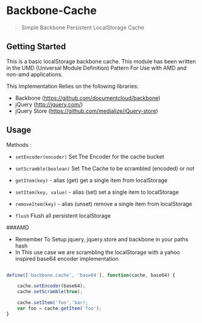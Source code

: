 # Backbone-Cache

> Simple Backbone Persistent LocalStorage Cache

## Getting Started

This is a basic localStorage backbone cache. This module has been written in the UMD (Universal Module Definition) Pattern For Use with AMD and non-amd applications.

This Implementation Relies on the following libraries:

- Backbone (https://github.com/documentcloud/backbone)
- jQuery (http://jquery.com/)
- jQuery Store (https://github.com/medialize/jQuery-store)

## Usage

Methods :

  - `setEncoder(encoder)`
    Set The Encoder for the cache bucket

  - `setScramble(boolean)`
    Set The Cache to be scrambled (encoded) or not

  - `getItem(key)` - alias (get)
    get a single item from localStorage

  - `setItem(key, value)` - alias (set)
    set a single item to localStorage

  - `removeItem(key)` - alias (unset)
    remove a single item from localStorage

  - `flush`
    Flush all persistent localStorage

###AMD
  - Remember To Setup jquery, jquery.store and backbone in your paths hash
  - In This use case we are scrambling the localStorage with a yahoo inspired base64 encoder implementation

```js

define(['backbone.cache', 'base64'], function(cache, base64) {

    cache.setEncoder(base64);
    cache.setScramble(true);

    cache.setItem('foo','bar);
    var foo = cache.getItem('foo');
}
```
